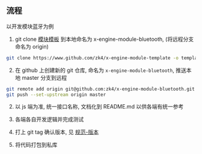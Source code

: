 

## 流程
以开发模块蓝牙为例

1. git clone [模块模板](https://www.github.com/zk4/x-engine-module-template) 到本地命名为 x-engine-module-bluetooth, (将远程分支命名为 origin)
  ``` bash
  git clone https://www.github.com/zk4/x-engine-module-template -o template  x-engine-module-bluetooth
  ```
2. 在 github 上创建新的 git 仓库, 命名为 `x-engine-module-bluetooth`, 推送本地 master 分支到远程
  ``` bash
  git remote add origin git@github.com:zk4/x-engine-module-bluetooth.git
  git push --set-upstream origin master
  ```

2. 以 js 端为准, 统一接口名称, 文档化到 README.md 以供各端有统一参考

3. 各端各自开发逻辑并完成测试

4. 打上 git tag 确认版本, 见 [规范-版本](./docs/modules/组件-规范.md#版本)

5. 将代码打包到私库

    


